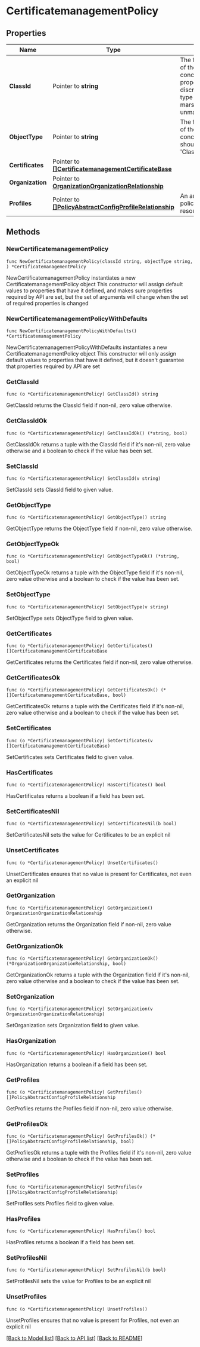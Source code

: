 # CertificatemanagementPolicy

## Properties

Name | Type | Description | Notes
------------ | ------------- | ------------- | -------------
**ClassId** | Pointer to **string** | The fully-qualified name of the instantiated, concrete type. This property is used as a discriminator to identify the type of the payload when marshaling and unmarshaling data. | [default to "certificatemanagement.Policy"]
**ObjectType** | Pointer to **string** | The fully-qualified name of the instantiated, concrete type. The value should be the same as the &#39;ClassId&#39; property. | [default to "certificatemanagement.Policy"]
**Certificates** | Pointer to [**[]CertificatemanagementCertificateBase**](CertificatemanagementCertificateBase.md) |  | [optional] 
**Organization** | Pointer to [**OrganizationOrganizationRelationship**](OrganizationOrganizationRelationship.md) |  | [optional] 
**Profiles** | Pointer to [**[]PolicyAbstractConfigProfileRelationship**](PolicyAbstractConfigProfileRelationship.md) | An array of relationships to policyAbstractConfigProfile resources. | [optional] 

## Methods

### NewCertificatemanagementPolicy

`func NewCertificatemanagementPolicy(classId string, objectType string, ) *CertificatemanagementPolicy`

NewCertificatemanagementPolicy instantiates a new CertificatemanagementPolicy object
This constructor will assign default values to properties that have it defined,
and makes sure properties required by API are set, but the set of arguments
will change when the set of required properties is changed

### NewCertificatemanagementPolicyWithDefaults

`func NewCertificatemanagementPolicyWithDefaults() *CertificatemanagementPolicy`

NewCertificatemanagementPolicyWithDefaults instantiates a new CertificatemanagementPolicy object
This constructor will only assign default values to properties that have it defined,
but it doesn't guarantee that properties required by API are set

### GetClassId

`func (o *CertificatemanagementPolicy) GetClassId() string`

GetClassId returns the ClassId field if non-nil, zero value otherwise.

### GetClassIdOk

`func (o *CertificatemanagementPolicy) GetClassIdOk() (*string, bool)`

GetClassIdOk returns a tuple with the ClassId field if it's non-nil, zero value otherwise
and a boolean to check if the value has been set.

### SetClassId

`func (o *CertificatemanagementPolicy) SetClassId(v string)`

SetClassId sets ClassId field to given value.


### GetObjectType

`func (o *CertificatemanagementPolicy) GetObjectType() string`

GetObjectType returns the ObjectType field if non-nil, zero value otherwise.

### GetObjectTypeOk

`func (o *CertificatemanagementPolicy) GetObjectTypeOk() (*string, bool)`

GetObjectTypeOk returns a tuple with the ObjectType field if it's non-nil, zero value otherwise
and a boolean to check if the value has been set.

### SetObjectType

`func (o *CertificatemanagementPolicy) SetObjectType(v string)`

SetObjectType sets ObjectType field to given value.


### GetCertificates

`func (o *CertificatemanagementPolicy) GetCertificates() []CertificatemanagementCertificateBase`

GetCertificates returns the Certificates field if non-nil, zero value otherwise.

### GetCertificatesOk

`func (o *CertificatemanagementPolicy) GetCertificatesOk() (*[]CertificatemanagementCertificateBase, bool)`

GetCertificatesOk returns a tuple with the Certificates field if it's non-nil, zero value otherwise
and a boolean to check if the value has been set.

### SetCertificates

`func (o *CertificatemanagementPolicy) SetCertificates(v []CertificatemanagementCertificateBase)`

SetCertificates sets Certificates field to given value.

### HasCertificates

`func (o *CertificatemanagementPolicy) HasCertificates() bool`

HasCertificates returns a boolean if a field has been set.

### SetCertificatesNil

`func (o *CertificatemanagementPolicy) SetCertificatesNil(b bool)`

 SetCertificatesNil sets the value for Certificates to be an explicit nil

### UnsetCertificates
`func (o *CertificatemanagementPolicy) UnsetCertificates()`

UnsetCertificates ensures that no value is present for Certificates, not even an explicit nil
### GetOrganization

`func (o *CertificatemanagementPolicy) GetOrganization() OrganizationOrganizationRelationship`

GetOrganization returns the Organization field if non-nil, zero value otherwise.

### GetOrganizationOk

`func (o *CertificatemanagementPolicy) GetOrganizationOk() (*OrganizationOrganizationRelationship, bool)`

GetOrganizationOk returns a tuple with the Organization field if it's non-nil, zero value otherwise
and a boolean to check if the value has been set.

### SetOrganization

`func (o *CertificatemanagementPolicy) SetOrganization(v OrganizationOrganizationRelationship)`

SetOrganization sets Organization field to given value.

### HasOrganization

`func (o *CertificatemanagementPolicy) HasOrganization() bool`

HasOrganization returns a boolean if a field has been set.

### GetProfiles

`func (o *CertificatemanagementPolicy) GetProfiles() []PolicyAbstractConfigProfileRelationship`

GetProfiles returns the Profiles field if non-nil, zero value otherwise.

### GetProfilesOk

`func (o *CertificatemanagementPolicy) GetProfilesOk() (*[]PolicyAbstractConfigProfileRelationship, bool)`

GetProfilesOk returns a tuple with the Profiles field if it's non-nil, zero value otherwise
and a boolean to check if the value has been set.

### SetProfiles

`func (o *CertificatemanagementPolicy) SetProfiles(v []PolicyAbstractConfigProfileRelationship)`

SetProfiles sets Profiles field to given value.

### HasProfiles

`func (o *CertificatemanagementPolicy) HasProfiles() bool`

HasProfiles returns a boolean if a field has been set.

### SetProfilesNil

`func (o *CertificatemanagementPolicy) SetProfilesNil(b bool)`

 SetProfilesNil sets the value for Profiles to be an explicit nil

### UnsetProfiles
`func (o *CertificatemanagementPolicy) UnsetProfiles()`

UnsetProfiles ensures that no value is present for Profiles, not even an explicit nil

[[Back to Model list]](../README.md#documentation-for-models) [[Back to API list]](../README.md#documentation-for-api-endpoints) [[Back to README]](../README.md)


